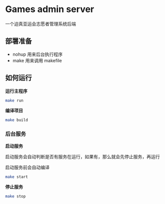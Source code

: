 # Games admin server

一个迫真亚运会志愿者管理系统后端

## 部署准备

- nohup 用来后台执行程序
- make 用来调用 makefile

## 如何运行

**运行主程序**

```bash
make run
```

**编译项目**

```bash
make build
```

### 后台服务

**启动服务**

启动服务会自动判断是否有服务在运行，如果有，那么就会先停止服务，再运行

启动服务前会自动编译

```bash
make start
```

**停止服务**

```bash
make stop
```

